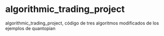 # algorithmic_trading_project
algorithmic_trading_project, código de tres algoritmos modificados de los ejemplos de quantopian
